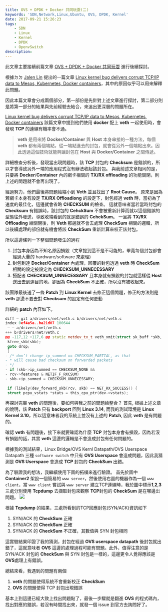 ```yaml
---
title: OVS + DPDK + Docker 共同玩耍(二)
keywords: 'SDN,Network,Linux,Ubuntu, OVS, DPDK, Kernel'
date: 2017-09-21 15:26:23
tags:
	- SDN
	- Linux
	- Kernel
	- DPDK
	- OpenvSwitch
description:
---
```


此文章主要接續前篇文章 [OVS + DPDK + Docker 共同玩耍](http://hwchiu.com/ovs-dpdk-docker.html#more) 進行後續探討。

根據ㄉㄉ  [Jalen Lin](https://www.facebook.com/jalen.lin.10?fref=ufi&pnref=story) 提出的一篇文章 [Linux kernel bug delivers corrupt TCP/IP data to Mesos, Kubernetes, Docker containers](
https://tech.vijayp.ca/linux-kernel-bug-delivers-corrupt-tcp-ip-data-to-mesos-kubernetes-docker-containers-4986f88f7a19)，其中的原因似乎可以用來解釋此問題。

因此本篇文章會分成兩個部分，第一部份是先針對上述文章進行探討，第二部分則是將第一部分的結果與先前經驗去結合，來追出更深層的問題所在。

<!--more-->


[Linux kernel bug delivers corrupt TCP/IP data to Mesos, Kubernetes, Docker containers](
https://tech.vijayp.ca/linux-kernel-bug-delivers-corrupt-tcp-ip-data-to-mesos-kubernetes-docker-containers-4986f88f7a19) 該篇文章中提到他們使用 **docker** 配上 **veth** 一起使用時，會發現 **TCP** 的連線有機率會不通。
>**veth** 是用來將 **Docker/Container** 與 **Host** 本身串接的一種方法，每個 **veth** 都有兩個端點，從一端點進去的封包，就會從另外一個端點出來。因此透過這個技術就能夠讓封包在 **Host** 與 **Docker/Container** 之間傳遞。

詳細檢查分析後，發現當出現問題時，該 **TCP** 封包的 **Checksum** 是錯誤的，所以才會導致另外一端的應用程式沒有辦法收起該封包。
與我前述文章相同的是，只要將 **Docker**/**Container** 內的網卡相關的 **TX/RX offloading** 的功能關閉，則上述的問題就不會再出現了。

經過努力，他們最後將問題給縮小到 **Veth** 並且找出了 **Root Cause**。
原來是因為若網卡本身有設定 **TX/RX Offloadiong** 的設定下，封包經過 **veth** 時，當初為了速度的最佳化，這邊就會省略 **CHECKSUM** 的檢查。
這就意味者當若當時封包的 **Checksum** 有錯誤時，該封包的 **CehckSum** 不會被重新計算而就以這個錯誤的型態往外發送，導致收端看到的就是錯誤的 **CehckSum**。
一旦將 **TX/RX Offloading** 給關閉後，則 **Veth** 那邊就不會去處理 **CheckSum** 相關的邏輯，所以後續處理的部份就有機會將該 **CheckSum** 重新計算來校正該封包。

所以這邊條列一下整個問題發生的過程
1. 封包本身因為不知名原因損毀（文章提到這不是不可能的，畢竟每個封包都會經過大量的 hardware/software 來處理)
2. 封包到達 **Docker/Container** 內處理，回覆的封包透過 **veth** 時 **CheckSum** 相關的設定被設定為 **CHECKSUM_UNNECESSARY**
3. 搭配者 **CHECKSUM_UNNECESSARY** 且本身就有損毀的封包就這樣從 **Host** 送出去到達目的地，卻因為 **CheckSum** 不正確，所以沒有被收起來。

該團隊最後送了一條 **Patch** 到 **Linux Kernel** 去修正這個問題，修正的方法則是 **veth** 那邊不要去對 **Checksum** 的設定有任何更動

詳細的 **patch** 內容如下。

```c++
diff — git a/drivers/net/veth.c b/drivers/net/veth.c
index 0ef4a5a..ba21d07 100644
 — — a/drivers/net/veth.c
+++ b/drivers/net/veth.c
@@ -117,12 +117,6 @@ static netdev_tx_t veth_xmit(struct sk_buff *skb, struct net_device *dev)
 kfree_skb(skb);
 goto drop;
 }
- /* don’t change ip_summed == CHECKSUM_PARTIAL, as that
- * will cause bad checksum on forwarded packets
- */
- if (skb->ip_summed == CHECKSUM_NONE &&
- rcv->features & NETIF_F_RXCSUM)
- skb->ip_summed = CHECKSUM_UNNECESSARY;
 
 if (likely(dev_forward_skb(rcv, skb) == NET_RX_SUCCESS)) {
 struct pcpu_vstats *stats = this_cpu_ptr(dev->vstats);
```


再探討完畢 **veth** 的問題後，要如何與我之前的問題給整合？
首先, 根據上述文章的說明，該 **Patch** 只有 **backport** 回到 **Linux 3.14**, 而我的測試環境是 **Linux Kernel 3.10**，所以這意味者我的系統上並沒有上述的 **Patch**, 因此 **veth** 是有問題的。

確認 **veth** 有問題後，接下來就要確認為什麼 **TCP** 封包本身會有損毀，因為若沒有損毀的話，其實 **veth** 這邊的邏輯是不會造成封包有任何問題的。

根據我的測試結果，Linux Bridge/OVS Kernl Datapath/OVS Userspace Datapath 三種 `software switch` 中只有 **OVS Userspace** 會造成問題，因此我猜測是 **OVS Userspace** 會造成 **TCP** 封包的 **CheckSum** 出錯。

為了驗證我的想法，我繼續使用下圖的拓樸來進行驗證。
首先於圖中 **Container2** 架設一個簡易的 `www server`，然後使用右圖的機器作為一個 `www client`，當 `www client` 嘗試與 `www server` 建立TCP連線時，我於圖中標示**1**,**2**,**3** 三處分別使用 **Tcpdump** 去擷取封包來觀察 **TCP**封包的 **CheckSum** 是在哪邊出問題。
![](https://i.imgur.com/d15wsP9.jpg)

根據 **Tcpdump** 的結果，三處所看到的TCP回應封包(SYN/ACK)資訊如下
1. SYN/ACK 的 **CheckSum** 正確
2. SYN/ACK 的 **CheckSum** 正確
3. SYN/ACK 的 **CheckSum** 不正確，其數值與 SYN 封包相同

這實驗結果印證了我的猜測，封包在經過 **OVS userspace datapath** 後封包就出錯了，這就意味者 **OVS** 這邊的處理過程可能有問題。此外，值得注意的是 SYN/ACK 封包的 **CheckSum** 與 SYN 封包是一樣的，這邊更令人覺得應該是**OVS**處理上有錯誤。

總結來看，我遇到的問題有兩個
1. **veth** 的問題使得系統不會重新校正 **CheckSum**
2. **OVS** 的問題使得 TCP 封包出現錯誤

基本上到這邊已經大致上找出問題點了，最後一步驟就是翻進 **OVS** 的程式碼內，找出對應的錯誤，若沒有時間找出來，就發一個 issue 到官方去詢問好了。



